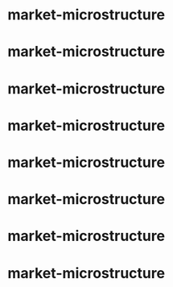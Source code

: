 # market-microstructure
# market-microstructure
# market-microstructure
# market-microstructure
# market-microstructure
# market-microstructure
# market-microstructure
# market-microstructure
